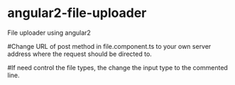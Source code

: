 # angular2-file-uploader
File uploader using angular2

#Change URL of post method in file.component.ts to your own server address where the request should be directed to.

#If need control the file types, the change the input type to the commented line.
